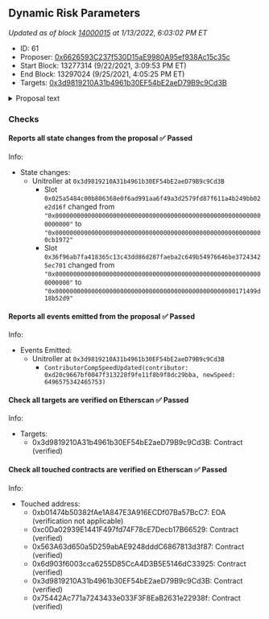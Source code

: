 ## Dynamic Risk Parameters

_Updated as of block [14000015](https://etherscan.io/block/14000015) at 1/13/2022, 6:03:02 PM ET_

- ID: 61
- Proposer: [0x6626593C237f530D15aE9980A95ef938Ac15c35c](https://etherscan.io/address/0x6626593C237f530D15aE9980A95ef938Ac15c35c)
- Start Block: 13277314 (9/22/2021, 3:09:53 PM ET)
- End Block: 13297024 (9/25/2021, 4:05:25 PM ET)
- Targets: [0x3d9819210A31b4961b30EF54bE2aeD79B9c9Cd3B](https://etherscan.io/address/0x3d9819210A31b4961b30EF54bE2aeD79B9c9Cd3B#code)

<details>
  <summary>Proposal text</summary>

> # Dynamic Risk Parameters
> ### Background
> 
> For almost two years now Gauntlet has formally and informally worked for Compound to perform [market risk assessments](https://gauntlet.network/reports/compound), contribute to [treasury management](https://compound.finance/governance/proposals/21), [optimize incentives](https://compound.finance/governance/proposals/35), calibrate [risk parameters](https://compound.finance/governance/proposals/39), and [upgrade](https://compound.finance/governance/proposals/30) the [protocol](https://compound.finance/governance/proposals/33). During that time Gauntlet has been able to refine our core models and agents specifically for autonomous interest rate protocol's like Compound.
> 
> As the protocol continues to decentralize to the community our position is that dynamic risk parameters are a vital component to growth.
> 
> [Full proposal and forum discussion](https://www.comp.xyz/t/dynamic-risk-parameters/2223)
> 
> ### Contributor Grant 
> 
> Gauntlet is requesting a streaming grant for continuous market risk management to optimize yield, capital efficiency, and mitigate depositor losses.
> 
> Supported Risk Parameters include Collateral Factor, Close Factor, Borrow Cap, Reserve Factor, and Liquidation Incentive. Gauntlet will also develop a [Risk Dashboard](https://www.comp.xyz/t/dynamic-risk-parameters/2223#risk-dashboard-8) for the community. 
> 
> At the start of every quarter for one year Gauntlet will create a proposal to update the service fee payment (higher or lower) in accordance with the formula outlined in the full proposal. 
</details>

### Checks
#### Reports all state changes from the proposal ✅ Passed
  




Info:
- State changes:
    - Unitroller at `0x3d9819210A31b4961b30EF54bE2aeD79B9c9Cd3B`
        - Slot `0x025a5484c00b806368e0f6ad991aa6f49a3d2579fd87f611a4b249bb02e2d16f` changed from `"0x0000000000000000000000000000000000000000000000000000000000000000"` to `"0x0000000000000000000000000000000000000000000000000000000000cb1972"`
        - Slot `0x36f96ab7fa418365c13c43dd86d287faeba2c649b54976646be37243425ec701` changed from `"0x0000000000000000000000000000000000000000000000000000000000000000"` to `"0x00000000000000000000000000000000000000000000000000171499d18b52d9"`

#### Reports all events emitted from the proposal ✅ Passed
  




Info:
- Events Emitted:
    - Unitroller at `0x3d9819210A31b4961b30EF54bE2aeD79B9c9Cd3B`
        - `ContributorCompSpeedUpdated(contributor: 0xd20c9667bf0047f313228f9fe11f8b9f8dc29bba, newSpeed: 6496575342465753)`

#### Check all targets are verified on Etherscan ✅ Passed
  




Info:
- Targets:
    - 0x3d9819210A31b4961b30EF54bE2aeD79B9c9Cd3B: Contract (verified)

#### Check all touched contracts are verified on Etherscan ✅ Passed
  




Info:
- Touched address:
    - 0xb01474b50382fAe1A847E3A916ECDf07Ba57BcC7: EOA (verification not applicable)
    - 0xc0Da02939E1441F497fd74F78cE7Decb17B66529: Contract (verified)
    - 0x563A63d650a5D259abAE9248dddC6867813d3f87: Contract (verified)
    - 0x6d903f6003cca6255D85CcA4D3B5E5146dC33925: Contract (verified)
    - 0x3d9819210A31b4961b30EF54bE2aeD79B9c9Cd3B: Contract (verified)
    - 0x75442Ac771a7243433e033F3F8EaB2631e22938f: Contract (verified)
